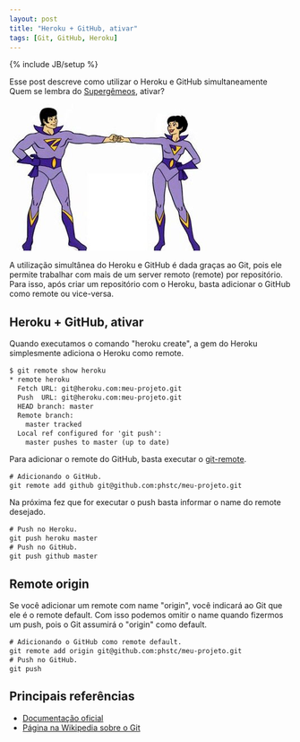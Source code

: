 ```yaml
--- 
layout: post
title: "Heroku + GitHub, ativar"
tags: [Git, GitHub, Heroku]
---
```

{% include JB/setup %}

Esse post descreve como utilizar o Heroku e GitHub simultaneamente Quem se lembra do [Supergêmeos](http://pt.wikipedia.org/wiki/Superg%C3%AAmeos), ativar?

![Supergêmeos, ativar!](/assets/images/posts/supergemeos-ativar.jpg)

A utilização simultânea do Heroku e GitHub é dada graças ao Git, pois ele permite trabalhar com mais de um server remoto (remote) por repositório. Para isso, após criar um repositório com o Heroku, basta adicionar o GitHub como remote ou vice-versa. 

## Heroku + GitHub, ativar

Quando executamos o comando "heroku create", a gem do Heroku simplesmente adiciona o Heroku como remote.

    $ git remote show heroku
    * remote heroku
      Fetch URL: git@heroku.com:meu-projeto.git
      Push  URL: git@heroku.com:meu-projeto.git
      HEAD branch: master
      Remote branch:
        master tracked
      Local ref configured for 'git push':
        master pushes to master (up to date)

Para adicionar o remote do GitHub, basta executar o [git-remote](http://www.kernel.org/pub/software/scm/git/docs/git-remote.html). 

    # Adicionando o GitHub.
    git remote add github git@github.com:phstc/meu-projeto.git

Na próxima fez que for executar o push basta informar o name do remote desejado.

    # Push no Heroku.
    git push heroku master
    # Push no GitHub.
    git push github master

## Remote origin

Se você adicionar um remote com name "origin", você indicará ao Git que ele é o remote default. Com isso podemos omitir o name quando fizermos um push, pois o Git assumirá o "origin" como default.

    # Adicionando o GitHub como remote default.
    git remote add origin git@github.com:phstc/meu-projeto.git
    # Push no GitHub.
    git push

## Principais referências

* [Documentação oficial](http://www.kernel.org/pub/software/scm/git/docs/)
* [Página na Wikipedia sobre o Git](http://pt.wikipedia.org/wiki/Git)
